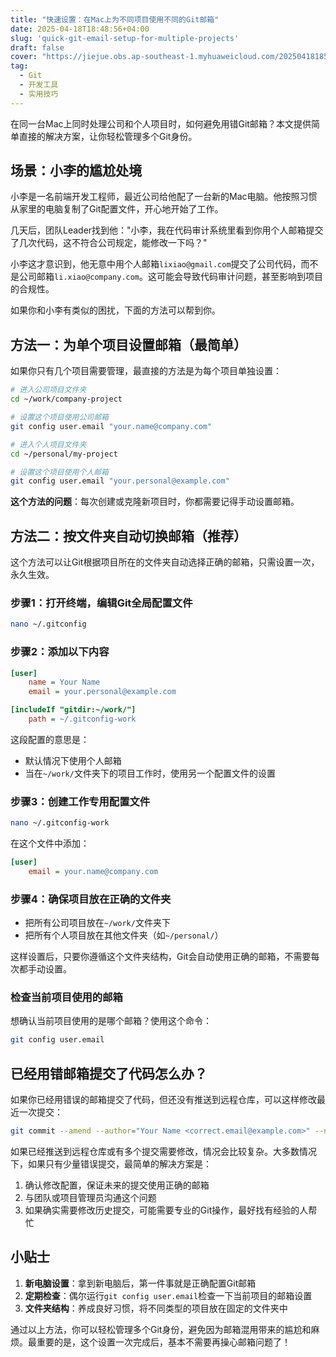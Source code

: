 ```yaml
---
title: "快速设置：在Mac上为不同项目使用不同的Git邮箱"
date: 2025-04-18T18:48:56+04:00
slug: 'quick-git-email-setup-for-multiple-projects'
draft: false
cover: "https://jiejue.obs.ap-southeast-1.myhuaweicloud.com/20250418185144971.webp"
tag:
  - Git
  - 开发工具
  - 实用技巧
---
```


在同一台Mac上同时处理公司和个人项目时，如何避免用错Git邮箱？本文提供简单直接的解决方案，让你轻松管理多个Git身份。

<!--more-->

## 场景：小李的尴尬处境

小李是一名前端开发工程师，最近公司给他配了一台新的Mac电脑。他按照习惯从家里的电脑复制了Git配置文件，开心地开始了工作。

几天后，团队Leader找到他："小李，我在代码审计系统里看到你用个人邮箱提交了几次代码，这不符合公司规定，能修改一下吗？"

小李这才意识到，他无意中用个人邮箱`lixiao@gmail.com`提交了公司代码，而不是公司邮箱`li.xiao@company.com`。这可能会导致代码审计问题，甚至影响到项目的合规性。

如果你和小李有类似的困扰，下面的方法可以帮到你。

## 方法一：为单个项目设置邮箱（最简单）

如果你只有几个项目需要管理，最直接的方法是为每个项目单独设置：

```bash
# 进入公司项目文件夹
cd ~/work/company-project

# 设置这个项目使用公司邮箱
git config user.email "your.name@company.com"

# 进入个人项目文件夹
cd ~/personal/my-project

# 设置这个项目使用个人邮箱
git config user.email "your.personal@example.com"
```

**这个方法的问题**：每次创建或克隆新项目时，你都需要记得手动设置邮箱。

## 方法二：按文件夹自动切换邮箱（推荐）

这个方法可以让Git根据项目所在的文件夹自动选择正确的邮箱，只需设置一次，永久生效。

### 步骤1：打开终端，编辑Git全局配置文件

```bash
nano ~/.gitconfig
```

### 步骤2：添加以下内容

```ini
[user]
    name = Your Name
    email = your.personal@example.com

[includeIf "gitdir:~/work/"]
    path = ~/.gitconfig-work
```

这段配置的意思是：
- 默认情况下使用个人邮箱
- 当在`~/work/`文件夹下的项目工作时，使用另一个配置文件的设置

### 步骤3：创建工作专用配置文件

```bash
nano ~/.gitconfig-work
```

在这个文件中添加：

```ini
[user]
    email = your.name@company.com
```

### 步骤4：确保项目放在正确的文件夹

- 把所有公司项目放在`~/work/`文件夹下
- 把所有个人项目放在其他文件夹（如`~/personal/`）

这样设置后，只要你遵循这个文件夹结构，Git会自动使用正确的邮箱，不需要每次都手动设置。

### 检查当前项目使用的邮箱

想确认当前项目使用的是哪个邮箱？使用这个命令：

```bash
git config user.email
```

## 已经用错邮箱提交了代码怎么办？

如果你已经用错误的邮箱提交了代码，但还没有推送到远程仓库，可以这样修改最近一次提交：

```bash
git commit --amend --author="Your Name <correct.email@example.com>" --no-edit
```

如果已经推送到远程仓库或有多个提交需要修改，情况会比较复杂。大多数情况下，如果只有少量错误提交，最简单的解决方案是：

1. 确认修改配置，保证未来的提交使用正确的邮箱
2. 与团队或项目管理员沟通这个问题
3. 如果确实需要修改历史提交，可能需要专业的Git操作，最好找有经验的人帮忙

## 小贴士

1. **新电脑设置**：拿到新电脑后，第一件事就是正确配置Git邮箱
2. **定期检查**：偶尔运行`git config user.email`检查一下当前项目的邮箱设置
3. **文件夹结构**：养成良好习惯，将不同类型的项目放在固定的文件夹中

通过以上方法，你可以轻松管理多个Git身份，避免因为邮箱混用带来的尴尬和麻烦。最重要的是，这个设置一次完成后，基本不需要再操心邮箱问题了！
